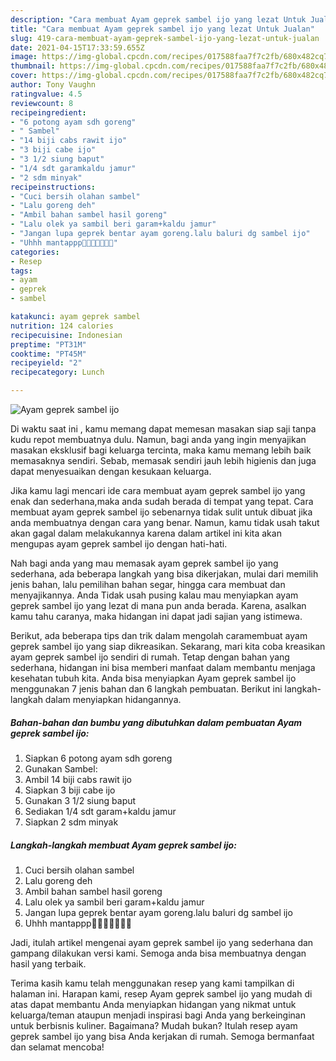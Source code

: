 ```yaml
---
description: "Cara membuat Ayam geprek sambel ijo yang lezat Untuk Jualan"
title: "Cara membuat Ayam geprek sambel ijo yang lezat Untuk Jualan"
slug: 419-cara-membuat-ayam-geprek-sambel-ijo-yang-lezat-untuk-jualan
date: 2021-04-15T17:33:59.655Z
image: https://img-global.cpcdn.com/recipes/017588faa7f7c2fb/680x482cq70/ayam-geprek-sambel-ijo-foto-resep-utama.jpg
thumbnail: https://img-global.cpcdn.com/recipes/017588faa7f7c2fb/680x482cq70/ayam-geprek-sambel-ijo-foto-resep-utama.jpg
cover: https://img-global.cpcdn.com/recipes/017588faa7f7c2fb/680x482cq70/ayam-geprek-sambel-ijo-foto-resep-utama.jpg
author: Tony Vaughn
ratingvalue: 4.5
reviewcount: 8
recipeingredient:
- "6 potong ayam sdh goreng"
- " Sambel"
- "14 biji cabs rawit ijo"
- "3 biji cabe ijo"
- "3 1/2 siung baput"
- "1/4 sdt garamkaldu jamur"
- "2 sdm minyak"
recipeinstructions:
- "Cuci bersih olahan sambel"
- "Lalu goreng deh"
- "Ambil bahan sambel hasil goreng"
- "Lalu olek ya sambil beri garam+kaldu jamur"
- "Jangan lupa geprek bentar ayam goreng.lalu baluri dg sambel ijo"
- "Uhhh mantappp🤤🤤🤤🤤😁😁😁"
categories:
- Resep
tags:
- ayam
- geprek
- sambel

katakunci: ayam geprek sambel 
nutrition: 124 calories
recipecuisine: Indonesian
preptime: "PT31M"
cooktime: "PT45M"
recipeyield: "2"
recipecategory: Lunch

---
```



![Ayam geprek sambel ijo](https://img-global.cpcdn.com/recipes/017588faa7f7c2fb/680x482cq70/ayam-geprek-sambel-ijo-foto-resep-utama.jpg)

Di waktu  saat ini , kamu memang dapat memesan masakan siap saji tanpa kudu repot membuatnya dulu. Namun, bagi anda yang ingin menyajikan masakan eksklusif bagi keluarga tercinta, maka kamu memang lebih baik memasaknya sendiri. Sebab, memasak sendiri jauh lebih higienis dan juga dapat menyesuaikan dengan kesukaan keluarga.

Jika kamu lagi mencari ide cara membuat ayam geprek sambel ijo yang enak dan sederhana,maka anda sudah berada di tempat yang tepat. Cara membuat ayam geprek sambel ijo  sebenarnya tidak sulit untuk dibuat jika anda membuatnya dengan cara yang benar. Namun, kamu tidak usah takut akan gagal dalam melakukannya 
karena dalam artikel ini kita akan mengupas ayam geprek sambel ijo dengan hati-hati.  



Nah bagi anda yang mau memasak ayam geprek sambel ijo yang sederhana, ada beberapa langkah yang bisa dikerjakan, mulai dari memilih jenis bahan, lalu pemilihan bahan segar, hingga cara membuat dan menyajikannya. Anda Tidak usah pusing kalau mau menyiapkan ayam geprek sambel ijo yang lezat di mana pun anda berada. Karena, asalkan kamu  tahu caranya, maka hidangan ini dapat jadi sajian yang istimewa.

Berikut, ada beberapa tips dan trik dalam mengolah caramembuat ayam geprek sambel ijo yang siap dikreasikan. Sekarang, mari kita coba kreasikan ayam geprek sambel ijo sendiri di rumah. Tetap dengan bahan yang sederhana, hidangan ini bisa memberi manfaat dalam membantu menjaga kesehatan tubuh kita. Anda bisa menyiapkan Ayam geprek sambel ijo menggunakan 7 jenis bahan dan 6 langkah pembuatan. Berikut ini langkah-langkah dalam menyiapkan hidangannya.

<!--inarticleads1-->

##### Bahan-bahan dan bumbu yang dibutuhkan dalam pembuatan Ayam geprek sambel ijo:

1. Siapkan 6 potong ayam sdh goreng
1. Gunakan  Sambel:
1. Ambil 14 biji cabs rawit ijo
1. Siapkan 3 biji cabe ijo
1. Gunakan 3 1/2 siung baput
1. Sediakan 1/4 sdt garam+kaldu jamur
1. Siapkan 2 sdm minyak




<!--inarticleads2-->

##### Langkah-langkah membuat Ayam geprek sambel ijo:

1. Cuci bersih olahan sambel
1. Lalu goreng deh
1. Ambil bahan sambel hasil goreng
1. Lalu olek ya sambil beri garam+kaldu jamur
1. Jangan lupa geprek bentar ayam goreng.lalu baluri dg sambel ijo
1. Uhhh mantappp🤤🤤🤤🤤😁😁😁




Jadi, itulah artikel mengenai  ayam geprek sambel ijo  yang sederhana dan gampang dilakukan versi kami. Semoga anda bisa membuatnya dengan hasil yang terbaik. 

Terima kasih kamu telah menggunakan resep yang kami tampilkan di halaman ini. Harapan kami, resep  Ayam geprek sambel ijo yang mudah di atas dapat membantu Anda menyiapkan hidangan yang nikmat untuk keluarga/teman ataupun menjadi inspirasi bagi Anda yang berkeinginan untuk berbisnis kuliner. Bagaimana? Mudah bukan? Itulah resep ayam geprek sambel ijo yang bisa Anda kerjakan di rumah. Semoga bermanfaat dan selamat mencoba!

